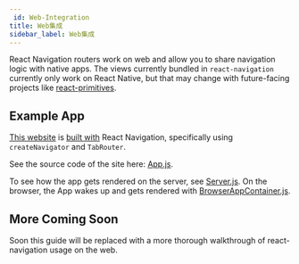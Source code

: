 ```yaml
---
 id: Web-Integration
title: Web集成
sidebar_label: Web集成
---
```


<!-- # Web Integration -->

React Navigation routers work on web and allow you to share navigation logic with native apps. The views currently bundled in `react-navigation` currently only work on React Native, but that may change with future-facing projects like [react-primitives](https://github.com/lelandrichardson/react-primitives).

## Example App

[This website](https://reactnavigation.org/) is [built with](https://github.com/react-community/react-navigation/blob/master/website/) React Navigation, specifically using `createNavigator` and `TabRouter`.

See the source code of the site here: [App.js](https://github.com/react-community/react-navigation/blob/master/website/src/App.js).

To see how the app gets rendered on the server, see [Server.js](https://github.com/react-community/react-navigation/blob/master/website/src/Server.js). On the browser, the App wakes up and gets rendered with [BrowserAppContainer.js](https://github.com/react-community/react-navigation/blob/master/website/src/BrowserAppContainer.js).


## More Coming Soon

Soon this guide will be replaced with a more thorough walkthrough of react-navigation usage on the web.
